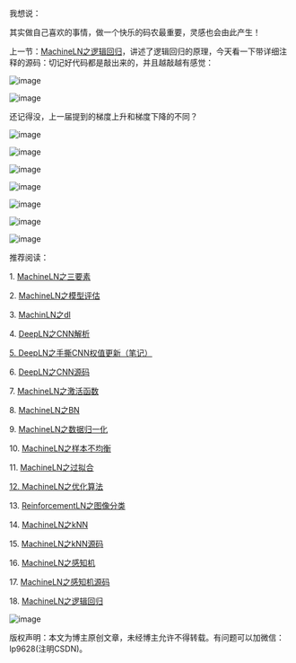 
我想说：

其实做自己喜欢的事情，做一个快乐的码农最重要，灵感也会由此产生！ 

上一节：[MachineLN之逻辑回归](http://mp.weixin.qq.com/s?__biz=MzU3MTM3MTIxOQ==&mid=2247484184&idx=1&sn=8623b05d0e4847ab7464740809ba2618&chksm=fce078a4cb97f1b233d9be8c62dcbf16d8be0d4215ab1f94f7c3fdbbd9739586a37ae17ccc5c&scene=21#wechat_redirect)，讲述了逻辑回归的原理，今天看一下带详细注释的源码：切记好代码都是敲出来的，并且越敲越有感觉：

![image](http://upload-images.jianshu.io/upload_images/4618424-40861703ea5803d0?imageMogr2/auto-orient/strip%7CimageView2/2/w/1240)

![image](http://upload-images.jianshu.io/upload_images/4618424-c55b446a3a75e29e?imageMogr2/auto-orient/strip%7CimageView2/2/w/1240)

还记得没，上一届提到的梯度上升和梯度下降的不同？

![image](http://upload-images.jianshu.io/upload_images/4618424-14089ea8d0c5dd57?imageMogr2/auto-orient/strip%7CimageView2/2/w/1240)

![image](http://upload-images.jianshu.io/upload_images/4618424-24a66213debddb36?imageMogr2/auto-orient/strip%7CimageView2/2/w/1240)

![image](http://upload-images.jianshu.io/upload_images/4618424-aab344c6d18b005f?imageMogr2/auto-orient/strip%7CimageView2/2/w/1240)

![image](http://upload-images.jianshu.io/upload_images/4618424-8f8e93c77c0c850d?imageMogr2/auto-orient/strip%7CimageView2/2/w/1240)

![image](http://upload-images.jianshu.io/upload_images/4618424-c9ac7361890ace67?imageMogr2/auto-orient/strip%7CimageView2/2/w/1240)

![image](http://upload-images.jianshu.io/upload_images/4618424-c4332ea59684408a?imageMogr2/auto-orient/strip%7CimageView2/2/w/1240)

![image](http://upload-images.jianshu.io/upload_images/4618424-db851657766aa9f8?imageMogr2/auto-orient/strip%7CimageView2/2/w/1240)

推荐阅读：

1. [MachineLN之三要素](http://mp.weixin.qq.com/s?__biz=MzU3MTM3MTIxOQ==&mid=2247483841&idx=2&sn=e4a3cff7b12c48af237c577c487ba3a1&chksm=fce07a7dcb97f36be5003c3018b3a391070bdc4e56839cb461d226113db4c5f24032e0bf5809&scene=21#wechat_redirect)

2. [MachineLN之模型评估](http://mp.weixin.qq.com/s?__biz=MzU3MTM3MTIxOQ==&mid=2247483872&idx=2&sn=8436e1eb9055d3a372278ee8688cd703&chksm=fce07a5ccb97f34a4490f60304b206c741d2395149c2c2e68bddb3faf7daf9121ca27a5d6a97&scene=21#wechat_redirect)

3. [MachinLN之dl](http://mp.weixin.qq.com/s?__biz=MzU3MTM3MTIxOQ==&mid=2247483894&idx=2&sn=63333c02674e15e84159e064073fe563&chksm=fce07a4acb97f35cc38f75dc891a19129e2406270d04b739cfa9b8a28f9780b4e2a65a7cd39b&scene=21#wechat_redirect)

4. [DeepLN之CNN解析](http://mp.weixin.qq.com/s?__biz=MzU3MTM3MTIxOQ==&mid=2247483906&idx=1&sn=2eceda7d9703d5315638739e04d5b6e7&chksm=fce079becb97f0a8b8dd2e34a9e757f23757cf2699c397707bfaa677c9f8204c91508840d8f7&scene=21#wechat_redirect)

[5\. DeepLN之手撕CNN权值更新（笔记）](http://mp.weixin.qq.com/s?__biz=MzU3MTM3MTIxOQ==&mid=2247483927&idx=1&sn=132b90eb009022d2d792303e6d824df7&chksm=fce079abcb97f0bd9b893889a7c8232c0254e447277b930ab8e35ea1f9c49e57c0fc66bab239&scene=21#wechat_redirect)

6. [DeepLN之CNN源码](http://mp.weixin.qq.com/s?__biz=MzU3MTM3MTIxOQ==&mid=2247483948&idx=1&sn=d1edce6e99dac0437797404d15714876&chksm=fce07990cb97f086f2f24ec8b40bb64b588ce657e6ae8d352d4d20e856b5f0e126eaffc5ec99&scene=21#wechat_redirect)

7. [MachineLN之激活函数](http://mp.weixin.qq.com/s?__biz=MzU3MTM3MTIxOQ==&mid=2247483968&idx=1&sn=dc2e52c68cd8ea9037b114625c9b1a33&chksm=fce079fccb97f0ea4f3b8f8c74cb779613e06c54a718378c9d174651c16cabb28a1c283b9083&scene=21#wechat_redirect) 

8. [MachineLN之BN](http://mp.weixin.qq.com/s?__biz=MzU3MTM3MTIxOQ==&mid=2247483979&idx=1&sn=3b5cfedc2d475f69e52656e50ff44f36&chksm=fce079f7cb97f0e1217a6b7222cef60930f79f3870692315935dab7abefff32af6b4201c07ab&scene=21#wechat_redirect)

9. [MachineLN之数据归一化](http://mp.weixin.qq.com/s?__biz=MzU3MTM3MTIxOQ==&mid=2247483996&idx=1&sn=bc692328396199f3e192836916c10cd0&chksm=fce079e0cb97f0f68fc3f2a2be81430a3d0a27f68a6f6cbe07fdbd39ca48d15ead942367e013&scene=21#wechat_redirect)

10. [MachineLN之样本不均衡](http://mp.weixin.qq.com/s?__biz=MzU3MTM3MTIxOQ==&mid=2247484011&idx=1&sn=c7ee568af41c28793162e3fa2084c5b6&chksm=fce079d7cb97f0c175e3561b4c999101268984574fea5adc04b1e2ada99bee4277817f969484&scene=21#wechat_redirect)

11. [MachineLN之过拟合](http://mp.weixin.qq.com/s?__biz=MzU3MTM3MTIxOQ==&mid=2247484026&idx=1&sn=36329f7ee26fb675627d64884ac02d0f&chksm=fce079c6cb97f0d05bb1d67218203bfc4b1234a47404fc9e38399c2f0aca9fe21455c0a97b7c&scene=21#wechat_redirect)

[12\. MachineLN之优化算法](http://mp.weixin.qq.com/s?__biz=MzU3MTM3MTIxOQ==&mid=2247484064&idx=1&sn=f834585e2e77299f28148084e6fddcbc&chksm=fce0791ccb97f00a1c168fc05725c59f9e5be5fd22249e3c49e949d5daf812a9ca9da365b50e&scene=21#wechat_redirect) 

13. [ReinforcementLN之图像分类](http://mp.weixin.qq.com/s?__biz=MzU3MTM3MTIxOQ==&mid=2247484102&idx=1&sn=a44c0efaa3d939d148cc0d3dd2dc06b9&chksm=fce0797acb97f06c83cf33f711165dcef005dd54478503098f904e41800fe3beb855a579ed78&scene=21#wechat_redirect)

14. [MachineLN之kNN](http://mp.weixin.qq.com/s?__biz=MzU3MTM3MTIxOQ==&mid=2247484116&idx=1&sn=b26ee03d2e520aa429e424950e59943d&chksm=fce07968cb97f07e6414d3dad8f1744c39cf99bc4f0f68ead7d153f33bf39b46a513d6223ee2&scene=21#wechat_redirect) 

15. [MachineLN之kNN源码](http://mp.weixin.qq.com/s?__biz=MzU3MTM3MTIxOQ==&mid=2247484129&idx=1&sn=2309171e8414fc3b174743367bdb6234&chksm=fce0795dcb97f04b1cbfb9e5b9b0c36d36309065b782201a5a93bd51a4216c3c61d8024e4a99&scene=21#wechat_redirect)

16. [MachineLN之感知机](http://mp.weixin.qq.com/s?__biz=MzU3MTM3MTIxOQ==&mid=2247484156&idx=1&sn=5e3e5baab2701bda0c17ef0edb60bac0&chksm=fce07940cb97f056eae2cd8e52171092e893886d731f6bfaaec685ec67400ec82dd1288a04fa&scene=21#wechat_redirect)

17. [MachineLN之感知机源码](http://mp.weixin.qq.com/s?__biz=MzU3MTM3MTIxOQ==&mid=2247484170&idx=1&sn=98c56eee629a2731f2a7cc99f4fa0e83&chksm=fce078b6cb97f1a047e5697b72c63947d546117dab7618a52e40190b60ee839259a8c4ef73f1&scene=21#wechat_redirect) 

18. [MachineLN之逻辑回归](http://mp.weixin.qq.com/s?__biz=MzU3MTM3MTIxOQ==&mid=2247484184&idx=1&sn=8623b05d0e4847ab7464740809ba2618&chksm=fce078a4cb97f1b233d9be8c62dcbf16d8be0d4215ab1f94f7c3fdbbd9739586a37ae17ccc5c&scene=21#wechat_redirect)

![image](http://upload-images.jianshu.io/upload_images/4618424-7e4b2ec93bfeaf17?imageMogr2/auto-orient/strip%7CimageView2/2/w/1240)



版权声明：本文为博主原创文章，未经博主允许不得转载。有问题可以加微信：lp9628(注明CSDN)。
